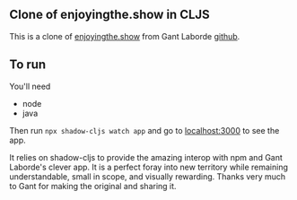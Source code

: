 ## Clone of enjoyingthe.show in CLJS

This is a clone of [enjoyingthe.show](https://enjoyingthe.show/) from Gant Laborde [github](https://github.com/GantMan/howamidoing).

## To run

You'll need

- node
- java

Then run `npx shadow-cljs watch app` and go to [localhost:3000](localhost:3000) to see the app.

It relies on shadow-cljs to provide the amazing interop with npm and Gant Laborde's clever app. It is a perfect foray into new territory while remaining understandable, small in scope, and visually rewarding. Thanks very much to Gant for making the original and sharing it.
